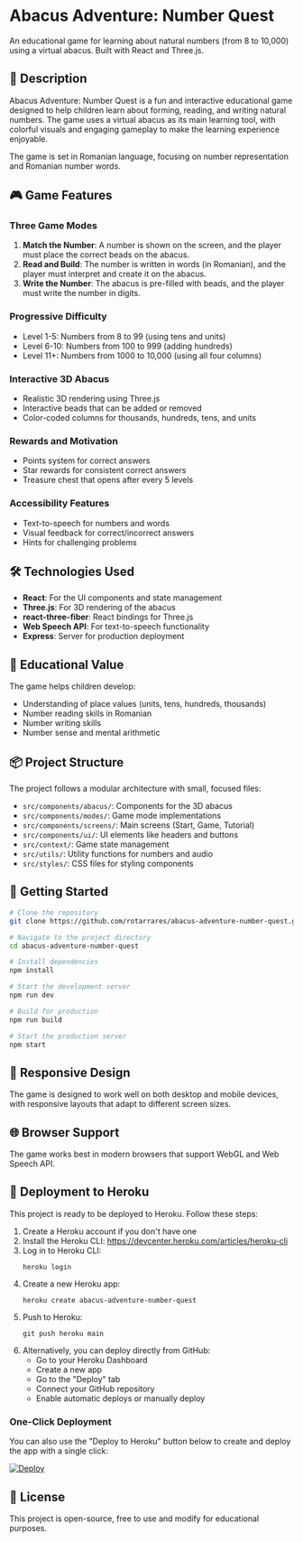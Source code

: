 # Abacus Adventure: Number Quest

An educational game for learning about natural numbers (from 8 to 10,000) using a virtual abacus. Built with React and Three.js.

## 📝 Description

Abacus Adventure: Number Quest is a fun and interactive educational game designed to help children learn about forming, reading, and writing natural numbers. The game uses a virtual abacus as its main learning tool, with colorful visuals and engaging gameplay to make the learning experience enjoyable.

The game is set in Romanian language, focusing on number representation and Romanian number words.

## 🎮 Game Features

### Three Game Modes

1. **Match the Number**: A number is shown on the screen, and the player must place the correct beads on the abacus.
2. **Read and Build**: The number is written in words (in Romanian), and the player must interpret and create it on the abacus.
3. **Write the Number**: The abacus is pre-filled with beads, and the player must write the number in digits.

### Progressive Difficulty

- Level 1-5: Numbers from 8 to 99 (using tens and units)
- Level 6-10: Numbers from 100 to 999 (adding hundreds)
- Level 11+: Numbers from 1000 to 10,000 (using all four columns)

### Interactive 3D Abacus

- Realistic 3D rendering using Three.js
- Interactive beads that can be added or removed
- Color-coded columns for thousands, hundreds, tens, and units

### Rewards and Motivation

- Points system for correct answers
- Star rewards for consistent correct answers
- Treasure chest that opens after every 5 levels

### Accessibility Features

- Text-to-speech for numbers and words
- Visual feedback for correct/incorrect answers
- Hints for challenging problems

## 🛠️ Technologies Used

- **React**: For the UI components and state management
- **Three.js**: For 3D rendering of the abacus
- **react-three-fiber**: React bindings for Three.js
- **Web Speech API**: For text-to-speech functionality
- **Express**: Server for production deployment

## 🧠 Educational Value

The game helps children develop:

- Understanding of place values (units, tens, hundreds, thousands)
- Number reading skills in Romanian
- Number writing skills
- Number sense and mental arithmetic

## 📦 Project Structure

The project follows a modular architecture with small, focused files:

- `src/components/abacus/`: Components for the 3D abacus
- `src/components/modes/`: Game mode implementations
- `src/components/screens/`: Main screens (Start, Game, Tutorial)
- `src/components/ui/`: UI elements like headers and buttons
- `src/context/`: Game state management
- `src/utils/`: Utility functions for numbers and audio
- `src/styles/`: CSS files for styling components

## 🚀 Getting Started

```bash
# Clone the repository
git clone https://github.com/rotarrares/abacus-adventure-number-quest.git

# Navigate to the project directory
cd abacus-adventure-number-quest

# Install dependencies
npm install

# Start the development server
npm run dev

# Build for production
npm run build

# Start the production server
npm start
```

## 📱 Responsive Design

The game is designed to work well on both desktop and mobile devices, with responsive layouts that adapt to different screen sizes.

## 🌐 Browser Support

The game works best in modern browsers that support WebGL and Web Speech API.

## 🚀 Deployment to Heroku

This project is ready to be deployed to Heroku. Follow these steps:

1. Create a Heroku account if you don't have one
2. Install the Heroku CLI: https://devcenter.heroku.com/articles/heroku-cli
3. Log in to Heroku CLI:
   ```
   heroku login
   ```
4. Create a new Heroku app:
   ```
   heroku create abacus-adventure-number-quest
   ```
5. Push to Heroku:
   ```
   git push heroku main
   ```
6. Alternatively, you can deploy directly from GitHub:
   - Go to your Heroku Dashboard
   - Create a new app
   - Go to the "Deploy" tab
   - Connect your GitHub repository
   - Enable automatic deploys or manually deploy

### One-Click Deployment

You can also use the "Deploy to Heroku" button below to create and deploy the app with a single click:

[![Deploy](https://www.herokucdn.com/deploy/button.svg)](https://heroku.com/deploy?template=https://github.com/rotarrares/abacus-adventure-number-quest)

## 📄 License

This project is open-source, free to use and modify for educational purposes.
